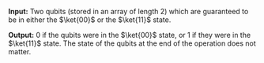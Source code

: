 **Input:** Two qubits (stored in an array of length 2) which are guaranteed to be in either the $\ket{00}$ or the $\ket{11}$ state.

**Output:** 0 if the qubits were in the $\ket{00}$ state, or 1 if they were in the $\ket{11}$ state. The state of the qubits at the end of the operation does not matter.
